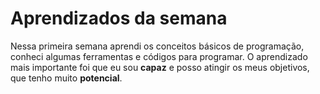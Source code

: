 # Aprendizados da semana
Nessa primeira semana aprendi os conceitos básicos de programação, conheci algumas ferramentas e códigos para programar. 
O aprendizado mais importante foi que eu sou **capaz** e posso atingir os meus objetivos, que tenho muito **potencial**.